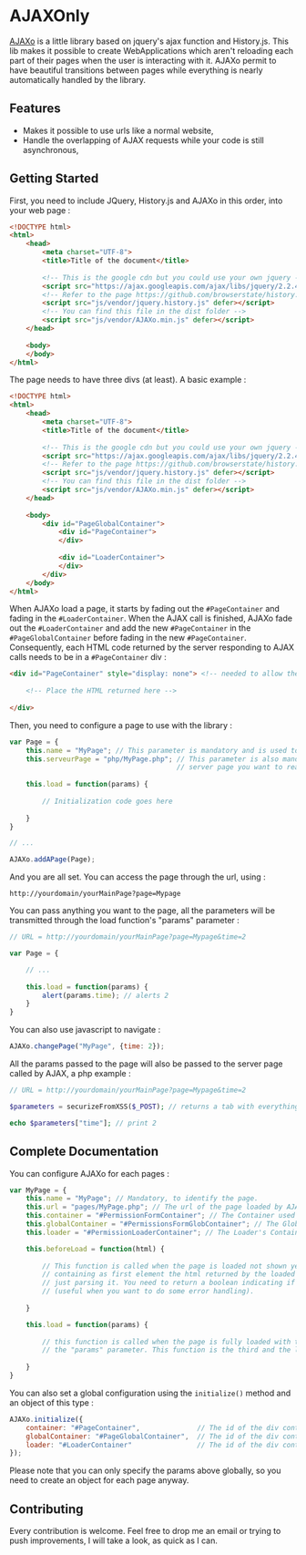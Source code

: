 # AJAXOnly

[AJAXo](https://github.com/MYDIH/AJAXo) is a little library based on jquery's ajax function and History.js. This lib makes it possible to create WebApplications which aren't reloading each part of their pages when the user is interacting with it. AJAXo permit to have beautiful transitions between pages while everything is nearly automatically handled by the library.

## Features
- Makes it possible to use urls like a normal website,
- Handle the overlapping of AJAX requests while your code is still asynchronous,

## Getting Started

First, you need to include JQuery, History.js and AJAXo in this order, into your web page :

``` html
<!DOCTYPE html>
<html>
    <head>
        <meta charset="UTF-8">
        <title>Title of the document</title>
        
        <!-- This is the google cdn but you could use your own jquery -->
        <script src="https://ajax.googleapis.com/ajax/libs/jquery/2.2.4/jquery.min.js" defer></script>
        <!-- Refer to the page https://github.com/browserstate/history.js/ to install history.js -->
        <script src="js/vendor/jquery.history.js" defer></script>
        <!-- You can find this file in the dist folder -->
        <script src="js/vendor/AJAXo.min.js" defer></script>
    </head>
    
    <body>
    </body>
</html>
```

The page needs to have three divs (at least). A basic example :

``` html
<!DOCTYPE html>
<html>
    <head>
        <meta charset="UTF-8">
        <title>Title of the document</title>
        
        <!-- This is the google cdn but you could use your own jquery -->
        <script src="https://ajax.googleapis.com/ajax/libs/jquery/2.2.4/jquery.min.js" defer></script>
        <!-- Refer to the page https://github.com/browserstate/history.js/ to install history.js -->
        <script src="js/vendor/jquery.history.js" defer></script>
        <!-- You can find this file in the dist folder -->
        <script src="js/vendor/AJAXo.min.js" defer></script>
    </head>
    
    <body>
        <div id="PageGlobalContainer">
            <div id="PageContainer">
            </div>
            
            <div id="LoaderContainer">
            </div>
        </div>
    </body>
</html>
```

When AJAXo load a page, it starts by fading out the ``` #PageContainer ``` and fading in the ``` #LoaderContainer ```. When the AJAX call is finished, AJAXo fade out the ``` #LoaderContainer ``` and add the new ``` #PageContainer ``` in the ``` #PageGlobalContainer ``` before fading in the new ``` #PageContainer ```. Consequently, each HTML code returned by the server responding to AJAX calls needs to be in a ``` #PageContainer ``` div :
   
``` html
<div id="PageContainer" style="display: none"> <!-- needed to allow the last fade in -->
    
    <!-- Place the HTML returned here -->
    
</div>
```

Then, you need to configure a page to use with the library :

``` javascript
var Page = {
    this.name = "MyPage"; // This parameter is mandatory and is used to identify a page,
    this.serveurPage = "php/MyPage.php"; // This parameter is also mandatory and it needs to point to the
                                         // server page you want to reach by AJAX
    
    this.load = function(params) {
        
        // Initialization code goes here
        
    }
}

// ...

AJAXo.addAPage(Page);
```

And you are all set. You can access the page through the url, using :

``` url
http://yourdomain/yourMainPage?page=Mypage
```

You can pass anything you want to the page, all the parameters will be transmitted through the load function's "params" parameter :

``` javascript
// URL = http://yourdomain/yourMainPage?page=Mypage&time=2

var Page = {

    // ...
    
    this.load = function(params) {
        alert(params.time); // alerts 2
    }
}
```

You can also use javascript to navigate :

``` javascript
AJAXo.changePage("MyPage", {time: 2});
```

All the params passed to the page will also be passed to the server page called by AJAX, a php example :

``` php
// URL = http://yourdomain/yourMainPage?page=Mypage&time=2

$parameters = securizeFromXSS($_POST); // returns a tab with everything escaped with htmlentities for exemple

echo $parameters["time"]; // print 2

```

## Complete Documentation

You can configure AJAXo for each pages :
 
``` javascript
var MyPage = {
    this.name = "MyPage"; // Mandatory, to identify the page.
    this.url = "pages/MyPage.php"; // The url of the page loaded by AJAX (either local or distant)
    this.container = "#PermissionFormContainer"; // The Container used by this page
    this.globalContainer = "#PermissionsFormGlobContainer"; // The Global Container used by this page 
    this.loader = "#PermissionLoaderContainer"; // The Loader's Container used by this page

    this.beforeLoad = function(html) {
        
        // This function is called when the page is loaded not shown yet. The "html" parameter is a tab, 
        // containing as first element the html returned by the loaded html. You can either modify it or 
        // just parsing it. You need to return a boolean indicating if the page should be shown or not 
        // (useful when you want to do some error handling).
        
    }

    this.load = function(params) {
        
        // this function is called when the page is fully loaded with the arguments gave to the page in 
        // the "params" parameter. This function is the third and the last thing which is mandatory.
        
    }
}
```

You can also set a global configuration using the ``` initialize() ``` method and an object of this type :

``` javascript
AJAXo.initialize({
    container: "#PageContainer",              // The id of the div containing the content of the page
    globalContainer: "#PageGlobalContainer",  // The id of the div containing the "container" div
    loader: "#LoaderContainer"                // The id of the div containing the loading animation
});
```

Please note that you can only specify the params above globally, so you need to create an object for each page anyway.

## Contributing

Every contribution is welcome. Feel free to drop me an email or trying to push improvements, I will take a look, as quick as I can. 

